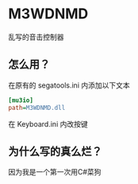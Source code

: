 # M3WDNMD
乱写的音击控制器
## 怎么用？
在原有的 segatools.ini 内添加以下文本
```ini
[mu3io]
path=M3WDNMD.dll
```
在 Keyboard.ini 内改按键
## 为什么写的真么烂？
因为我是一个第一次用C#菜狗
